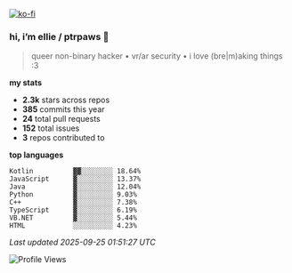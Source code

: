 [![ko-fi](https://ko-fi.com/img/githubbutton_sm.svg)](https://ko-fi.com/R6R1657BK)

### hi, i’m ellie / ptrpaws 🌸

> queer non-binary hacker • vr/ar security • i love (bre|m)aking things :3

**my stats**
- **2.3k** stars across repos
- **385** commits this year
- **24** total pull requests
- **152** total issues
- **3** repos contributed to

**top languages**
```
Kotlin          ▓▓░░░░░░░░ 18.64%
JavaScript      ▓░░░░░░░░░ 13.37%
Java            ▓░░░░░░░░░ 12.04%
Python          ▓░░░░░░░░░ 9.03%
C++             ▓░░░░░░░░░ 7.38%
TypeScript      ▓░░░░░░░░░ 6.19%
VB.NET          ▓░░░░░░░░░ 5.44%
HTML            ░░░░░░░░░░ 4.23%
```

_Last updated 2025-09-25 01:51:27 UTC_

![Profile Views](https://komarev.com/ghpvc/?username=ptrpaws&color=grey&base=35291)
